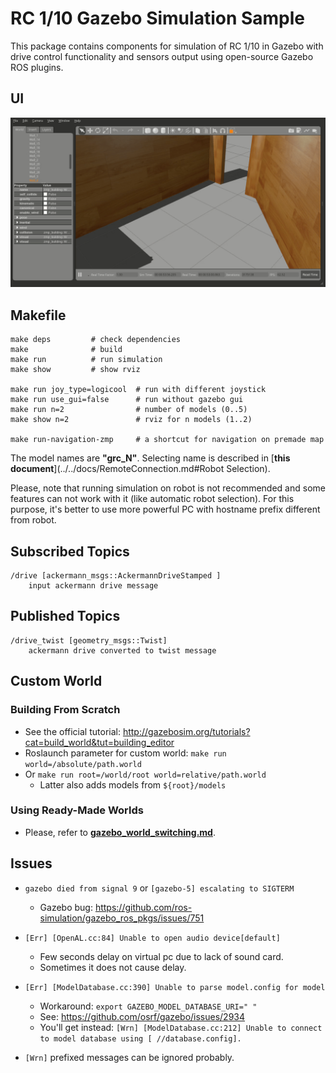 # RC 1/10 Gazebo Simulation Sample

This package contains components for simulation of RC 1/10 in Gazebo with drive control functionality and sensors output using open-source Gazebo ROS plugins.

## UI
![](docs/gazebo.gif)

## Makefile

```
make deps         # check dependencies
make              # build
make run          # run simulation 
make show         # show rviz

make run joy_type=logicool  # run with different joystick
make run use_gui=false      # run without gazebo gui
make run n=2                # number of models (0..5)
make show n=2               # rviz for n models (1..2)

make run-navigation-zmp     # a shortcut for navigation on premade map
```

The model names are **"grc_N"**. Selecting name is described in [**this document**](../../docs/RemoteConnection.md#Robot Selection).

Please, note that running simulation on robot is not recommended and some features can not work with it (like automatic robot selection). For this purpose, it's better to use more powerful PC with hostname prefix different from robot.

## Subscribed Topics

```
/drive [ackermann_msgs::AckermannDriveStamped ]
    input ackermann drive message
```

## Published Topics

```
/drive_twist [geometry_msgs::Twist]
    ackermann drive converted to twist message
```

## Custom World
### Building From Scratch
* See the official tutorial: http://gazebosim.org/tutorials?cat=build_world&tut=building_editor
* Roslaunch parameter for custom world: `make run world=/absolute/path.world`
* Or `make run root=/world/root world=relative/path.world`
    * Latter also adds models from `${root}/models`

### Using Ready-Made Worlds
* Please, refer to [**gazebo_world_switching.md**](docs/gazebo_world_switching.md).

## Issues

* `gazebo died from signal 9` or `[gazebo-5] escalating to SIGTERM`
    * Gazebo bug: https://github.com/ros-simulation/gazebo_ros_pkgs/issues/751

* `[Err] [OpenAL.cc:84] Unable to open audio device[default]`
    * Few seconds delay on virtual pc due to lack of sound card.
    * Sometimes it does not cause delay.

* `[Err] [ModelDatabase.cc:390] Unable to parse model.config for model`
    * Workaround: `export GAZEBO_MODEL_DATABASE_URI=" "`
    * See: https://github.com/osrf/gazebo/issues/2934
    * You'll get instead: `[Wrn] [ModelDatabase.cc:212] Unable to connect to model database using [ //database.config].`

* `[Wrn]` prefixed messages can be ignored probably.
